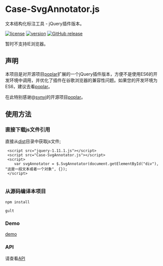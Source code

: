 # Case-SvgAnnotator.js

文本结构化标注工具 - jQuery插件版本。

[![license](https://img.shields.io/github/license/felixhpp/Case-SvgAnnotator.svg)](https://github.com/felixhpp/Case-SvgAnnotator/blob/master/LICENSE)
[![version](https://img.shields.io/badge/npm%20version-1.1.3-brightgreen.svg)](https://www.npmjs.com/package/case-annotator)
[![GitHub release](https://img.shields.io/github/release/felixhpp/Case-SvgAnnotator.svg)](https://github.com/felixhpp/Case-SvgAnnotator/releases)

暂时不支持IE浏览器。

## 声明

本项目是对开源项目[poplar](https://github.com/synyi/poplar)扩展的一个jQuery插件版本，方便不是使用ES6的开发环境中调用，并优化了插件在谷歌浏览器的兼容性问题。如果您的开发环境为ES6，建议去看[poplar](https://github.com/synyi/poplar)。

在此特别感谢@[synyi](https://github.com/synyi)的开源项目[poplar](https://github.com/synyi/poplar)。

## 使用方法

### 直接下载js文件引用

直接从[dist](https://github.com/felixhpp/Case-SvgAnnotator/tree/master/dist)目录中获取js文件;

```
 <script src="jquery-1.11.1.js"></script>
 <script src="Case-SvgAnnotator.js"></script>
 <script>
    var svgAnnotator = $.SvgAnnotator(document.getElementById("div"), "这是一段文本或者一个对象", {});
 </script>
 
```

### 从源码编译本项目

```
npm install

gult

```

### Demo

[demo](https://felixhpp.github.io/Case-SvgAnnotator/demo/Index.html)

### API
请查看[API](https://github.com/felixhpp/Case-SvgAnnotator/blob/master/doc/api.md)

